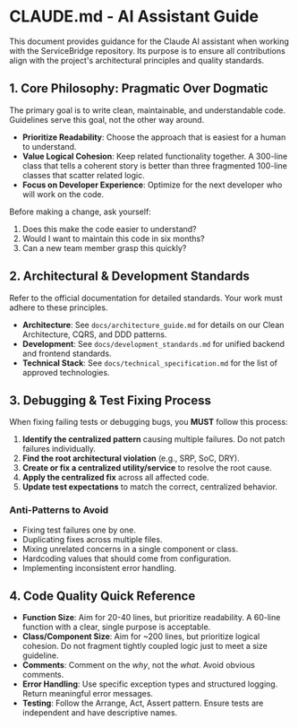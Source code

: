 # CLAUDE.md - AI Assistant Guide

This document provides guidance for the Claude AI assistant when working with the ServiceBridge repository. Its purpose is to ensure all contributions align with the project's architectural principles and quality standards.

## 1. Core Philosophy: Pragmatic Over Dogmatic

The primary goal is to write clean, maintainable, and understandable code. Guidelines serve this goal, not the other way around.

- **Prioritize Readability**: Choose the approach that is easiest for a human to understand.
- **Value Logical Cohesion**: Keep related functionality together. A 300-line class that tells a coherent story is better than three fragmented 100-line classes that scatter related logic.
- **Focus on Developer Experience**: Optimize for the next developer who will work on the code.

Before making a change, ask yourself:
1.  Does this make the code easier to understand?
2.  Would I want to maintain this code in six months?
3.  Can a new team member grasp this quickly?

## 2. Architectural & Development Standards

Refer to the official documentation for detailed standards. Your work must adhere to these principles.

- **Architecture**: See `docs/architecture_guide.md` for details on our Clean Architecture, CQRS, and DDD patterns.
- **Development**: See `docs/development_standards.md` for unified backend and frontend standards.
- **Technical Stack**: See `docs/technical_specification.md` for the list of approved technologies.

## 3. Debugging & Test Fixing Process

When fixing failing tests or debugging bugs, you **MUST** follow this process:

1.  **Identify the centralized pattern** causing multiple failures. Do not patch failures individually.
2.  **Find the root architectural violation** (e.g., SRP, SoC, DRY).
3.  **Create or fix a centralized utility/service** to resolve the root cause.
4.  **Apply the centralized fix** across all affected code.
5.  **Update test expectations** to match the correct, centralized behavior.

### Anti-Patterns to Avoid

- Fixing test failures one by one.
- Duplicating fixes across multiple files.
- Mixing unrelated concerns in a single component or class.
- Hardcoding values that should come from configuration.
- Implementing inconsistent error handling.

## 4. Code Quality Quick Reference

- **Function Size**: Aim for 20-40 lines, but prioritize readability. A 60-line function with a clear, single purpose is acceptable.
- **Class/Component Size**: Aim for ~200 lines, but prioritize logical cohesion. Do not fragment tightly coupled logic just to meet a size guideline.
- **Comments**: Comment on the *why*, not the *what*. Avoid obvious comments.
- **Error Handling**: Use specific exception types and structured logging. Return meaningful error messages.
- **Testing**: Follow the Arrange, Act, Assert pattern. Ensure tests are independent and have descriptive names.
